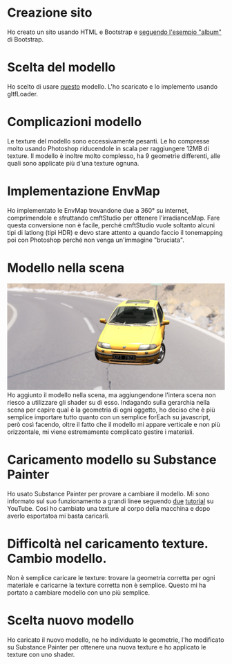 # Creazione sito
Ho creato un sito usando HTML e Bootstrap e <a href="https://getbootstrap.com/docs/4.0/examples/album/">seguendo l'esempio "album"</a> di Bootstrap.
# Scelta del modello
Ho scelto di usare <a href="https://sketchfab.com/3d-models/free-1995-fiat-punto-gt-48db6facb4b64e99b60f36b8c01185e1">questo</a> modello. L'ho scaricato e lo implemento usando gltfLoader.
# Complicazioni modello
Le texture del modello sono eccessivamente pesanti. Le ho compresse molto usando Photoshop riducendole in scala per raggiungere 12MB di texture. Il modello è inoltre molto complesso, ha 9 geometrie differenti, alle quali sono applicate più d'una texture ognuna.
# Implementazione EnvMap
Ho implementato le EnvMap trovandone due a 360° su internet, comprimendole e sfruttando cmftStudio per ottenere l'irradianceMap. Fare questa conversione non è facile, perché cmftStudio vuole soltanto alcuni tipi di latlong (tipi HDR) e devo stare attento a quando faccio il tonemapping poi con Photoshop perché non venga un'immagine "bruciata".
# Modello nella scena 
![Image from the project: fiat del 1995 aggiunta nella scena, developed in three.js](images/fiat.jpeg)
Ho aggiunto il modello nella scena, ma aggiungendone l'intera scena non riesco a utilizzare gli shader su di esso. Indagando sulla gerarchia nella scena per capire qual è la geometria di ogni oggetto, ho deciso che è più semplice importare tutto quanto con un semplice forEach su javascript, però così facendo, oltre il fatto che il modello mi appare verticale e non più orizzontale, mi viene estremamente complicato gestire i materiali.
# Caricamento modello su Substance Painter
Ho usato Substance Painter per provare a cambiare il modello. Mi sono informato sul suo funzionamento a grandi linee seguendo <a href="https://www.youtube.com/watch?v=_j27AS0VQOw">due</a> <a href="https://www.youtube.com/watch?v=4iUVOfGOxPI">tutorial</a> su YouTube. Così ho cambiato una texture al corpo della macchina e dopo averlo esportatoa mi basta caricarli.
# Difficoltà nel caricamento texture. Cambio modello.
Non è semplice caricare le texture: trovare la geometria corretta per ogni materiale e caricarne la texture corretta non è semplice. Questo mi ha portato a cambiare modello con uno più semplice.
# Scelta nuovo modello
Ho caricato il nuovo modello, ne ho individuato le geometrie, l'ho modificato su Substance Painter per ottenere una nuova texture e ho applicato le texture con uno shader.